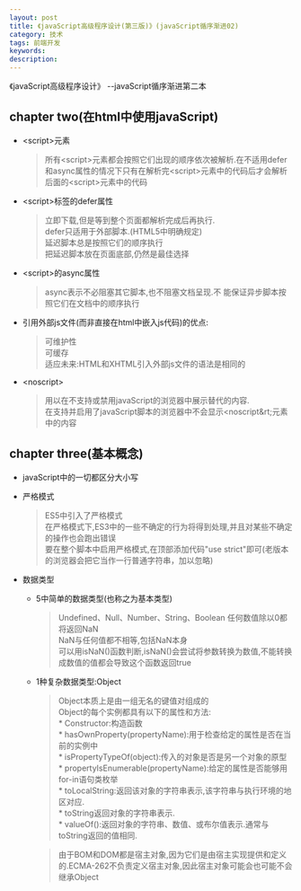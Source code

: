 ```yaml
---
layout: post
title: 《javaScript高级程序设计(第三版)》(javaScript循序渐进02)
category: 技术
tags: 前端开发
keywords:
description:
---
```


《javaScript高级程序设计》 --javaScript循序渐进第二本


## chapter two(在html中使用javaScript)

* &lt;script&gt;元素    

  > 所有&lt;script&gt;元素都会按照它们出现的顺序依次被解析.在不适用defer和async属性的情况下只有在解析完&lt;script&gt;元素中的代码后才会解析后面的&lt;script&gt;元素中的代码

* &lt;script&gt;标签的defer属性    

  > 立即下载,但是等到整个页面都解析完成后再执行.   
    defer只适用于外部脚本.(HTML5中明确规定)    
    延迟脚本总是按照它们的顺序执行    
    把延迟脚本放在页面底部,仍然是最佳选择

* &lt;script&gt;的async属性    

  > async表示不必阻塞其它脚本,也不阻塞文档呈现.不  能保证异步脚本按照它们在文档中的顺序执行

* 引用外部js文件(而非直接在html中嵌入js代码)的优点:    

  > 可维护性    
    可缓存    
    适应未来:HTML和XHTML引入外部js文件的语法是相同的

* &lt;noscript&gt;    

  > 用以在不支持或禁用javaScript的浏览器中展示替代的内容.    
  在支持并启用了javaScript脚本的浏览器中不会显示&lt;noscript&rt;元素中的内容

## chapter three(基本概念)

* javaScript中的一切都区分大小写   

* 严格模式    

  > ES5中引入了严格模式    
    在严格模式下,ES3中的一些不确定的行为将得到处理,并且对某些不确定的操作也会跑出错误    
    要在整个脚本中启用严格模式,在顶部添加代码"use strict"即可(老版本的浏览器会把它当作一行普通字符串，加以忽略)    

* 数据类型    

  * 5中简单的数据类型(也称之为基本类型)    

    > Undefined、Null、Number、String、Boolean         任何数值除以0都将返回NaN    
     NaN与任何值都不相等,包括NaN本身    
     可以用isNaN()函数判断,isNaN()会尝试将参数转换为数值,不能转换成数值的值都会导致这个函数返回true

  * 1种复杂数据类型:Object    

    > Object本质上是由一组无名的键值对组成的    
    Object的每个实例都具有以下的属性和方法:    
        * Constructor:构造函数    
        * hasOwnProperty(propertyName):用于检查给定的属性是否在当前的实例中    
        * isPropertyTypeOf(object):传入的对象是否是另一个对象的原型    
        * propertyIsEnumerable(propertyName):给定的属性是否能够用for-in语句类枚举    
        * toLocalString:返回该对象的字符串表示,该字符串与执行环境的地区对应.    
        * toString返回对象的字符串表示.    
        * valueOf():返回对象的字符串、数值、或布尔值表示.通常与toString返回的值相同.     
        
    > 由于BOM和DOM都是宿主对象,因为它们是由宿主实现提供和定义的.ECMA-262不负责定义宿主对象,因此宿主对象可能会也可能不会继承Object
